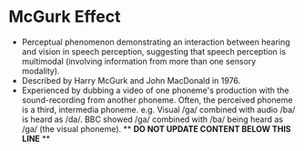 McGurk Effect
=============

* Perceptual phenomenon demonstrating an interaction between hearing and vision in speech perception, suggesting that speech perception is multimodal (involving information from more than one sensory modality).
* Described by Harry McGurk and John MacDonald in 1976.
* Experienced by dubbing a video of one phoneme's production with the sound-recording from another phoneme. Often, the perceived phoneme is a third, intermedia phoneme. e.g. Visual /ga/ combined with audio /ba/ is heard as /da/. BBC showed /ga/ combined with /ba/ being heard as /ga/ (the visual phoneme).
** **DO NOT UPDATE CONTENT BELOW THIS LINE** **

